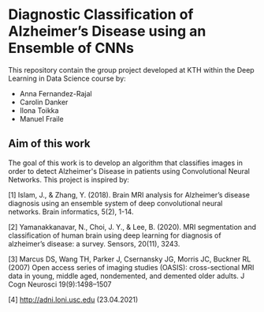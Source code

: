# Diagnostic Classification of Alzheimer’s Disease using an Ensemble of CNNs

This repository contain the group project developed at KTH within the Deep Learning in Data Science course by:
- Anna Fernandez-Rajal
- Carolin Danker
- Ilona Toikka
- Manuel Fraile

## Aim of this work
The goal of this work is to develop an algorithm that classifies images in order to detect Alzheimer's Disease in patients using Convolutional Neural Networks. This project is inspired by:

[1] Islam, J., & Zhang, Y. (2018). Brain MRI analysis for Alzheimer’s disease diagnosis using an ensemble system of deep convolutional neural networks. Brain informatics, 5(2), 1-14.

[2] Yamanakkanavar, N., Choi, J. Y., & Lee, B. (2020). MRI segmentation and classification of human brain using deep learning for diagnosis of alzheimer’s disease: a survey. Sensors, 20(11), 3243.

[3] Marcus DS, Wang TH, Parker J, Csernansky JG, Morris JC, Buckner RL (2007) Open access series of imaging studies (OASIS): cross-sectional MRI data in young, middle aged, nondemented, and demented older adults. J Cogn Neurosci 19(9):1498–1507

[4] http://adni.loni.usc.edu (23.04.2021)
